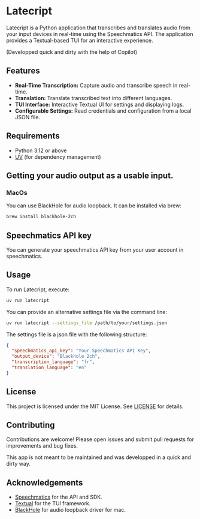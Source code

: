 # Latecript

Latecript is a Python application that transcribes and translates audio from your input devices in real-time using the Speechmatics API. The application provides a Textual-based TUI for an interactive experience. 

(Developped quick and dirty with the help of Copilot)

## Features

- **Real-Time Transcription:** Capture audio and transcribe speech in real-time.
- **Translation:** Translate transcribed text into different languages.
- **TUI Interface:** Interactive Textual UI for settings and displaying logs.
- **Configurable Settings:** Read credentials and configuration from a local JSON file.

## Requirements

- Python 3.12 or above
- [UV](https://github.com/uv-org/uv) (for dependency management)

## Getting your audio output as a usable input. 

### MacOs 

You can use BlackHole for audio loopback. It can be installed via brew: 
```bash
brew install blackhole-2ch
```

## Speechmatics API key 

You can generate your speechmatics API key from your user account in speechmatics. 

## Usage

To run Latecript, execute:

   ```bash
   uv run latecript 
   ```

You can provide an alternative settings file via the command line:

```bash
uv run latecript --settings_file /path/to/your/settings.json
```

 The settings file is a json file with the following structure:

```json
{
  "speechmatics_api_key": "Your Speechmatics API Key",
  "output_device": "Blackhole 2ch",
  "transcription_language": "fr",
  "translation_language": "en"
}
```

## License

This project is licensed under the MIT License. See [LICENSE](LICENSE) for details.

## Contributing

Contributions are welcome! Please open issues and submit pull requests for improvements and bug fixes. 

This app is not meant to be maintained and was developped in a quick and dirty way. 

## Acknowledgements

- [Speechmatics](https://www.speechmatics.com/) for the API and SDK.
- [Textual](https://github.com/Textualize/textual) for the TUI framework.
- [BlackHole](https://existential.audio/blackhole/) for audio loopback driver for mac. 

